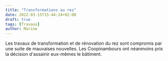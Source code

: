 ```yaml
---
title: "Transformations au rez"
date: 2022-03-15T15:44:24+02:00
draft: true
tags: [Travaux]
author: Marine
---
```

Les travaux de transformation et de rénovation du rez sont compromis par une suite de mauvaises nouvelles. Les Coopinambours ont néanmoins pris la décision d'assainir eux-mêmes le bâtiment.
